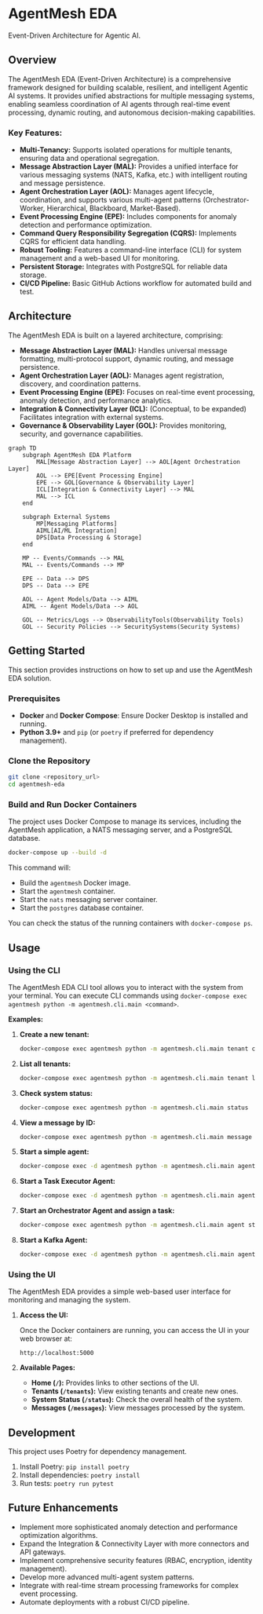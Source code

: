 # AgentMesh EDA

Event-Driven Architecture for Agentic AI.

## Overview

The AgentMesh EDA (Event-Driven Architecture) is a comprehensive framework designed for building scalable, resilient, and intelligent Agentic AI systems. It provides unified abstractions for multiple messaging systems, enabling seamless coordination of AI agents through real-time event processing, dynamic routing, and autonomous decision-making capabilities.

### Key Features:

*   **Multi-Tenancy:** Supports isolated operations for multiple tenants, ensuring data and operational segregation.
*   **Message Abstraction Layer (MAL):** Provides a unified interface for various messaging systems (NATS, Kafka, etc.) with intelligent routing and message persistence.
*   **Agent Orchestration Layer (AOL):** Manages agent lifecycle, coordination, and supports various multi-agent patterns (Orchestrator-Worker, Hierarchical, Blackboard, Market-Based).
*   **Event Processing Engine (EPE):** Includes components for anomaly detection and performance optimization.
*   **Command Query Responsibility Segregation (CQRS):** Implements CQRS for efficient data handling.
*   **Robust Tooling:** Features a command-line interface (CLI) for system management and a web-based UI for monitoring.
*   **Persistent Storage:** Integrates with PostgreSQL for reliable data storage.
*   **CI/CD Pipeline:** Basic GitHub Actions workflow for automated build and test.

## Architecture

The AgentMesh EDA is built on a layered architecture, comprising:

*   **Message Abstraction Layer (MAL):** Handles universal message formatting, multi-protocol support, dynamic routing, and message persistence.
*   **Agent Orchestration Layer (AOL):** Manages agent registration, discovery, and coordination patterns.
*   **Event Processing Engine (EPE):** Focuses on real-time event processing, anomaly detection, and performance analytics.
*   **Integration & Connectivity Layer (ICL):** (Conceptual, to be expanded) Facilitates integration with external systems.
*   **Governance & Observability Layer (GOL):** Provides monitoring, security, and governance capabilities.

```mermaid
graph TD
    subgraph AgentMesh EDA Platform
        MAL[Message Abstraction Layer] --> AOL[Agent Orchestration Layer]
        AOL --> EPE[Event Processing Engine]
        EPE --> GOL[Governance & Observability Layer]
        ICL[Integration & Connectivity Layer] --> MAL
        MAL --> ICL
    end

    subgraph External Systems
        MP[Messaging Platforms]
        AIML[AI/ML Integration]
        DPS[Data Processing & Storage]
    end

    MP -- Events/Commands --> MAL
    MAL -- Events/Commands --> MP

    EPE -- Data --> DPS
    DPS -- Data --> EPE

    AOL -- Agent Models/Data --> AIML
    AIML -- Agent Models/Data --> AOL

    GOL -- Metrics/Logs --> ObservabilityTools(Observability Tools)
    GOL -- Security Policies --> SecuritySystems(Security Systems)
```

## Getting Started

This section provides instructions on how to set up and use the AgentMesh EDA solution.

### Prerequisites

*   **Docker** and **Docker Compose**: Ensure Docker Desktop is installed and running.
*   **Python 3.9+** and `pip` (or `poetry` if preferred for dependency management).

### Clone the Repository

```bash
git clone <repository_url>
cd agentmesh-eda
```

### Build and Run Docker Containers

The project uses Docker Compose to manage its services, including the AgentMesh application, a NATS messaging server, and a PostgreSQL database.

```bash
docker-compose up --build -d
```

This command will:

*   Build the `agentmesh` Docker image.
*   Start the `agentmesh` container.
*   Start the `nats` messaging server container.
*   Start the `postgres` database container.

You can check the status of the running containers with `docker-compose ps`.

## Usage

### Using the CLI

The AgentMesh EDA CLI tool allows you to interact with the system from your terminal. You can execute CLI commands using `docker-compose exec agentmesh python -m agentmesh.cli.main <command>`.

**Examples:**

1.  **Create a new tenant:**

    ```bash
    docker-compose exec agentmesh python -m agentmesh.cli.main tenant create mytenant
    ```

2.  **List all tenants:**

    ```bash
    docker-compose exec agentmesh python -m agentmesh.cli.main tenant list
    ```

3.  **Check system status:**

    ```bash
    docker-compose exec agentmesh python -m agentmesh.cli.main status
    ```

4.  **View a message by ID:**

    ```bash
    docker-compose exec agentmesh python -m agentmesh.cli.main message view <message_id>
    ```

5.  **Start a simple agent:**

    ```bash
    docker-compose exec -d agentmesh python -m agentmesh.cli.main agent start simple-agent-1 --capabilities "process-data"
    ```

6.  **Start a Task Executor Agent:**

    ```bash
    docker-compose exec -d agentmesh python -m agentmesh.cli.main agent start-task-executor task-exec-agent-1 --capabilities "execute-tasks"
    ```

7.  **Start an Orchestrator Agent and assign a task:**

    ```bash
    docker-compose exec agentmesh python -m agentmesh.cli.main agent start-orchestrator orchestrator-1 --capabilities "orchestrate" --tenant-id "mytenant" --target-agent-id "task-exec-agent-1" --task-details '{"type": "process_file", "file_name": "report.pdf"}'
    ```

8.  **Start a Kafka Agent:**

    ```bash
    docker-compose exec -d agentmesh python -m agentmesh.cli.main agent start-kafka-agent kafka-agent-1 --capabilities "kafka-consumer"
    ```

### Using the UI

The AgentMesh EDA provides a simple web-based user interface for monitoring and managing the system.

1.  **Access the UI:**

    Once the Docker containers are running, you can access the UI in your web browser at:

    `http://localhost:5000`

2.  **Available Pages:**

    *   **Home (`/`):** Provides links to other sections of the UI.
    *   **Tenants (`/tenants`):** View existing tenants and create new ones.
    *   **System Status (`/status`):** Check the overall health of the system.
    *   **Messages (`/messages`):** View messages processed by the system.

## Development

This project uses Poetry for dependency management.

1.  Install Poetry: `pip install poetry`
2.  Install dependencies: `poetry install`
3.  Run tests: `poetry run pytest`

## Future Enhancements

*   Implement more sophisticated anomaly detection and performance optimization algorithms.
*   Expand the Integration & Connectivity Layer with more connectors and API gateways.
*   Implement comprehensive security features (RBAC, encryption, identity management).
*   Develop more advanced multi-agent system patterns.
*   Integrate with real-time stream processing frameworks for complex event processing.
*   Automate deployments with a robust CI/CD pipeline.